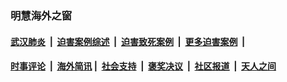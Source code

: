 
### 明慧海外之窗

####  [武汉肺炎](indexes/365.md?t=07022100) &nbsp;|&nbsp;  [迫害案例综述](indexes/328.md?t=07022100) &nbsp;|&nbsp; [迫害致死案例](indexes/277.md?t=07022100)  &nbsp;|&nbsp; [更多迫害案例](indexes/81.md?t=07022100)  &nbsp;|&nbsp; 
####  [时事评论](indexes/19.md?t=07022100) &nbsp;|&nbsp; [海外简讯](indexes/245.md?t=07022100)&nbsp;|&nbsp;  [社会支持](indexes/140.md?t=07022100) &nbsp;|&nbsp; [褒奖决议](indexes/282.md?t=07022100) &nbsp;|&nbsp; [社区报道](indexes/91.md?t=07022100)  &nbsp;|&nbsp; [天人之间](indexes/78.md?t=07022100) 

